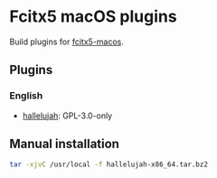 # Fcitx5 macOS plugins
Build plugins for [fcitx5-macos](https://github.com/fcitx-contrib/fcitx5-macos).

## Plugins
### English
* [hallelujah](https://github.com/fcitx-contrib/fcitx5-hallelujah): GPL-3.0-only

## Manual installation
```sh
tar -xjvC /usr/local -f hallelujah-x86_64.tar.bz2
```

